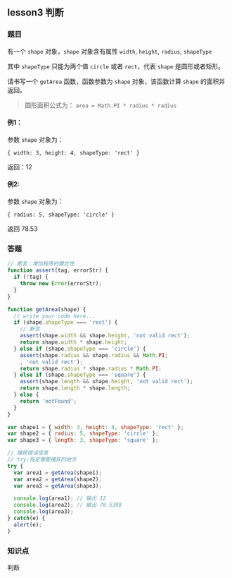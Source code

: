 ## lesson3 判断

### 题目

有一个 `shape` 对象，`shape` 对象含有属性 `width`, `height`, `radius`, `shapeType`

其中 `shapeType` 只能为两个值 `circle` 或者 `rect`，代表 `shape` 是圆形或者矩形。

请书写一个 `getArea` 函数，函数参数为 `shape` 对象，该函数计算 `shape` 的面积并返回。

> 圆形面积公式为： `area = Math.PI * radius * radius`

#### 例1：

参数 `shape` 对象为：

`{ width: 3, height: 4, shapeType: 'rect' }`


返回：12

#### 例2:

参数 `shape` 对象为：

 `{ radius: 5, shapeType: 'circle' }`

返回 78.53

### 答题
```js
// 断言：增加程序的健壮性
function assert(tag, errorStr) {
  if (!tag) {
    throw new Error(errorStr);
  }
}

function getArea(shape) {
  // write your code here...
  if (shape.shapeType === 'rect') {
    // 断言
    assert(shape.width && shape.height, 'not valid rect');
    return shape.width * shape.height;
  } else if (shape.shapeType === 'circle') {
    assert(shape.radius && shape.radius && Math.PI;
    , 'not valid rect');
    return shape.radius * shape.radius * Math.PI; 
  } else if (shape.shapeType === 'square') {
    assert(shape.length && shape.height, 'not valid rect');
    return shape.length * shape.length;
  } else {
    return 'notFound';
  }
}

var shape1 = { width: 3, height: 4, shapeType: 'rect' };
var shape2 = { radius: 5, shapeType: 'circle' };
var shape3 = { length: 3, shapeType: 'square' };

// 捕获错误信息
// try:指定需要捕获的地方
try {
  var area1 = getArea(shape1);
  var area2 = getArea(shape2);
  var area3 = getArea(shape3);

  console.log(area1); // 输出 12
  console.log(area2); // 输出 78.5398
  console.log(area3);
} catch(e) {
  alert(e);
}

```

### 知识点

判断

